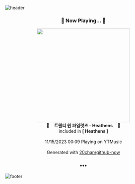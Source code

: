 ![header](https://capsule-render.vercel.app/api?type=wave&height=170&section=header&fontColor=090707&fontAlignX=45&fontAlignY=65&fontSize=100)

<h3 align="center">🎵 Now Playing... 🎵</h3>
<p align="center">
  <a href="https://music.youtube.com/watch?v=oLeROuCMwj8">
    <img width="300" src="https://lh3.googleusercontent.com/h_vJZqh3sSE3k9A0wnzTjeM06SB11N_oDbT1uvxUjBRvuHQ9Czwo-jFT7KqyPvHCfBKSH_3mEKtah-XRtg">
  </a>
  <br>
  🎵&nbsp&nbsp&nbsp <b>트웬티 원 파일럿츠 - Heathens</b> &nbsp&nbsp&nbsp🎵
  <br>
  included in <b>[ Heathens ]</b>
  
  <br />
  <br />
  11/15/2023 00:09 Playing on YTMusic
  <br />
  <br />
  Generated with <a href="https://github.com/20chan/github-now">20chan/github-now</a>
</p>

<h3 align="center">•••</h3>

![footer](https://capsule-render.vercel.app/api?type=wave&height=150&section=footer)
